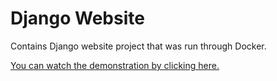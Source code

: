 # Django Website
Contains Django website project that was run through Docker.

[You can watch the demonstration by clicking here.](https://youtu.be/oYzn0ame5Kw)

